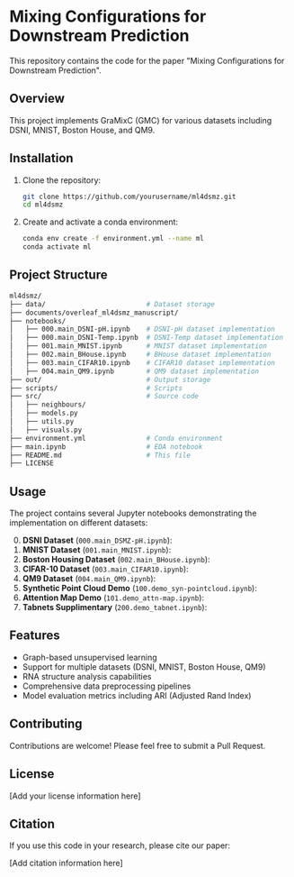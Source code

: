 <!-- Drafted by Juntang Wang at 2025-03-01 -->

# Mixing Configurations for Downstream Prediction

This repository contains the code for the paper "Mixing Configurations for Downstream Prediction".

<!-- @import "[TOC]" {cmd="toc" depthFrom=1 depthTo=6 orderedList=false} -->

## Overview

This project implements GraMixC (GMC) for various datasets including DSNI, MNIST, Boston House, and QM9.

## Installation

1. Clone the repository:

   ```bash
   git clone https://github.com/yourusername/ml4dsmz.git
   cd ml4dsmz
   ```
2. Create and activate a conda environment:

   ```bash
   conda env create -f environment.yml --name ml
   conda activate ml
   ```

## Project Structure

```bash
ml4dsmz/
├── data/                         # Dataset storage
├── documents/overleaf_ml4dsmz_manuscript/
├── notebooks/
│   ├── 000.main_DSNI-pH.ipynb    # DSNI-pH dataset implementation
│   ├── 000.main_DSNI-Temp.ipynb  # DSNI-Temp dataset implementation
│   ├── 001.main_MNIST.ipynb      # MNIST dataset implementation
│   ├── 002.main_BHouse.ipynb     # BHouse dataset implementation
│   ├── 003.main_CIFAR10.ipynb    # CIFAR10 dataset implementation
│   ├── 004.main_QM9.ipynb        # QM9 dataset implementation
├── out/                          # Output storage
├── scripts/                      # Scripts
├── src/                          # Source code
│   ├── neighbours/
│   ├── models.py
│   ├── utils.py
│   ├── visuals.py
├── environment.yml               # Conda environment
├── main.ipynb                    # EDA notebook
├── README.md                     # This file
├── LICENSE
```

## Usage

The project contains several Jupyter notebooks demonstrating the implementation on different datasets:

0. **DSNI Dataset** (`000.main_DSMZ-pH.ipynb`):
1. **MNIST Dataset** (`001.main_MNIST.ipynb`):
2. **Boston Housing Dataset** (`002.main_BHouse.ipynb`):
3. **CIFAR-10 Dataset** (`003.main_CIFAR10.ipynb`):
4. **QM9 Dataset** (`004.main_QM9.ipynb`):
5. **Synthetic Point Cloud Demo** (`100.demo_syn-pointcloud.ipynb`):
6. **Attention Map Demo** (`101.demo_attn-map.ipynb`):
7. **Tabnets Supplimentary** (`200.demo_tabnet.ipynb`):

## Features

- Graph-based unsupervised learning
- Support for multiple datasets (DSNI, MNIST, Boston House, QM9)
- RNA structure analysis capabilities
- Comprehensive data preprocessing pipelines
- Model evaluation metrics including ARI (Adjusted Rand Index)

## Contributing

Contributions are welcome! Please feel free to submit a Pull Request.

## License

[Add your license information here]

## Citation

If you use this code in your research, please cite our paper:

[Add citation information here]
